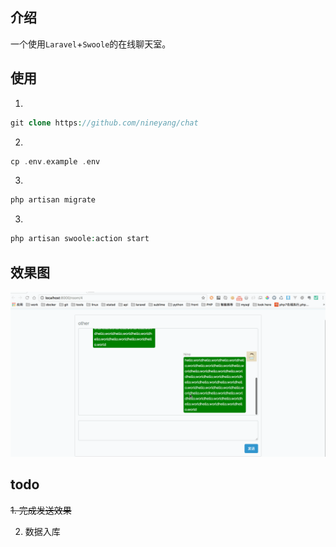 ## 介绍
一个使用`Laravel`+`Swoole`的在线聊天室。

## 使用
1. 

```php
git clone https://github.com/nineyang/chat
```

2. 

```php
cp .env.example .env
```

3.
 
```php
php artisan migrate
```

3. 

```php
php artisan swoole:action start
```


## 效果图

![Aaron Swartz](/public/image/chat.gif)

## todo
~~1. 完成发送效果~~

2. 数据入库